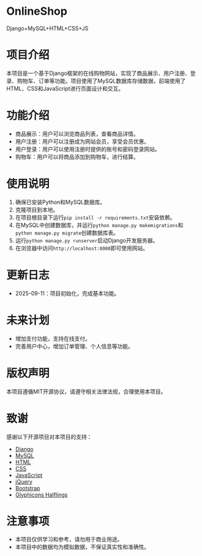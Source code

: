 # OnlineShop
Django+MySQL+HTML+CSS+JS

# 项目介绍
本项目是一个基于Django框架的在线购物网站，实现了商品展示、用户注册、登录、购物车、订单等功能。项目使用了MySQL数据库存储数据，前端使用了HTML、CSS和JavaScript进行页面设计和交互。

# 功能介绍
- 商品展示：用户可以浏览商品列表，查看商品详情。
- 用户注册：用户可以注册成为网站会员，享受会员优惠。
- 用户登录：用户可以使用注册时提供的账号和密码登录网站。
- 购物车：用户可以将商品添加到购物车，进行结算。

# 使用说明
1. 确保已安装Python和MySQL数据库。
2. 克隆项目到本地。
3. 在项目根目录下运行`pip install -r requirements.txt`安装依赖。
4. 在MySQL中创建数据库，并运行`python manage.py makemigrations`和`python manage.py migrate`创建数据库表。
5. 运行`python manage.py runserver`启动Django开发服务器。
6. 在浏览器中访问`http://localhost:8000`即可使用网站。

# 更新日志
- 2025-09-11：项目初始化，完成基本功能。

# 未来计划
- 增加支付功能，支持在线支付。
- 完善用户中心，增加订单管理、个人信息等功能。


# 版权声明
本项目遵循MIT开源协议，请遵守相关法律法规，合理使用本项目。

# 致谢
感谢以下开源项目对本项目的支持：
- [Django](https://www.djangoproject.com/)
- [MySQL](https://www.mysql.com/)
- [HTML](https://www.w3.org/html/)
- [CSS](https://www.w3.org/Style/CSS/)
- [JavaScript](https://www.ecma-international.org/)
- [jQuery](https://jquery.com/)
- [Bootstrap](https://v3.bootcss.com/)
- [Glyphicons Halflings](https://www.glyphicons.com/)

# 注意事项
- 本项目仅供学习和参考，请勿用于商业用途。
- 本项目中的数据均为模拟数据，不保证真实性和准确性。
